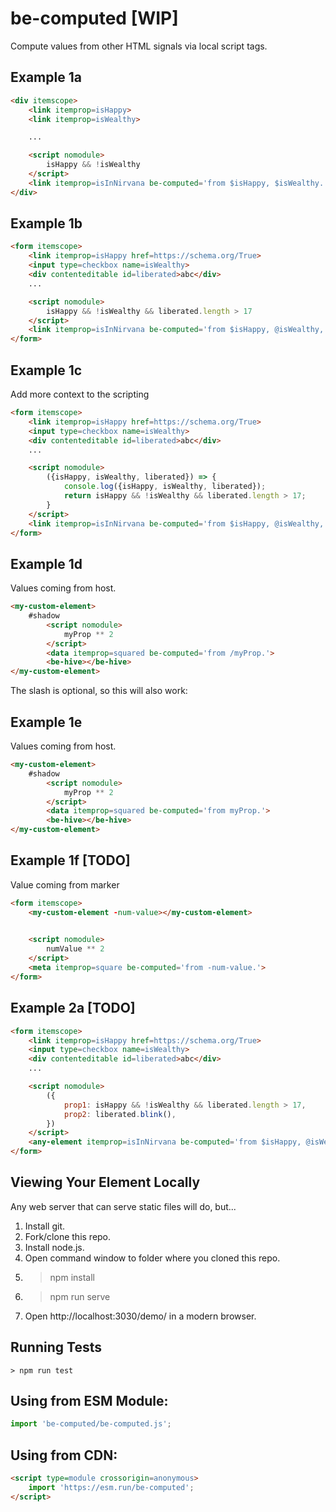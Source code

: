 # be-computed [WIP]

Compute values from other HTML signals via local script tags.

## Example 1a

```html
<div itemscope>
    <link itemprop=isHappy>
    <link itemprop=isWealthy>

    ...

    <script nomodule>
        isHappy && !isWealthy
    </script>
    <link itemprop=isInNirvana be-computed='from $isHappy, $isWealthy.'>
</div>
```

## Example 1b

```html
<form itemscope>
    <link itemprop=isHappy href=https://schema.org/True>
    <input type=checkbox name=isWealthy>
    <div contenteditable id=liberated>abc</div>
    ...

    <script nomodule>
        isHappy && !isWealthy && liberated.length > 17
    </script>
    <link itemprop=isInNirvana be-computed='from $isHappy, @isWealthy, #liberated.'>
</form>
```

## Example 1c

Add more context to the scripting

```html
<form itemscope>
    <link itemprop=isHappy href=https://schema.org/True>
    <input type=checkbox name=isWealthy>
    <div contenteditable id=liberated>abc</div>
    ...

    <script nomodule>
        ({isHappy, isWealthy, liberated}) => {
            console.log({isHappy, isWealthy, liberated});
            return isHappy && !isWealthy && liberated.length > 17;
        }
    </script>
    <link itemprop=isInNirvana be-computed='from $isHappy, @isWealthy, #liberated.'>
</form>
```

## Example 1d

Values coming from host.

```html
<my-custom-element>
    #shadow
        <script nomodule>
            myProp ** 2
        </script>
        <data itemprop=squared be-computed='from /myProp.'>
        <be-hive></be-hive>
</my-custom-element>
```

The slash is optional, so this will also work:

## Example 1e
Values coming from host.

```html
<my-custom-element>
    #shadow
        <script nomodule>
            myProp ** 2
        </script>
        <data itemprop=squared be-computed='from myProp.'>
        <be-hive></be-hive>
</my-custom-element>
```

## Example 1f [TODO]

Value coming from marker

```html
<form itemscope>
    <my-custom-element -num-value></my-custom-element>
    

    <script nomodule>
        numValue ** 2
    </script>
    <meta itemprop=square be-computed='from -num-value.'>
</form>
```

## Example 2a [TODO]

```html
<form itemscope>
    <link itemprop=isHappy href=https://schema.org/True>
    <input type=checkbox name=isWealthy>
    <div contenteditable id=liberated>abc</div>
    ...

    <script nomodule>
        ({
            prop1: isHappy && !isWealthy && liberated.length > 17,
            prop2: liberated.blink(),
        })
    </script>
    <any-element itemprop=isInNirvana be-computed='from $isHappy, @isWealthy, #liberated.'></any-element>
</form>
```

## Viewing Your Element Locally

Any web server that can serve static files will do, but...

1.  Install git.
2.  Fork/clone this repo.
3.  Install node.js.
4.  Open command window to folder where you cloned this repo.
5.  > npm install
6.  > npm run serve
7.  Open http://localhost:3030/demo/ in a modern browser.

## Running Tests

```
> npm run test
```

## Using from ESM Module:

```JavaScript
import 'be-computed/be-computed.js';
```

## Using from CDN:

```html
<script type=module crossorigin=anonymous>
    import 'https://esm.run/be-computed';
</script>
```